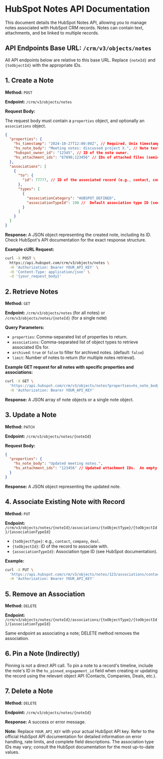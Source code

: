 # HubSpot Notes API Documentation

This document details the HubSpot Notes API, allowing you to manage notes associated with HubSpot CRM records.  Notes can contain text, attachments, and be linked to multiple records.

## API Endpoints Base URL: `/crm/v3/objects/notes`

All API endpoints below are relative to this base URL.  Replace `{noteId}` and `{toObjectId}` with the appropriate IDs.

## 1. Create a Note

**Method:** `POST`

**Endpoint:** `/crm/v3/objects/notes`

**Request Body:**

The request body must contain a `properties` object, and optionally an `associations` object.

```json
{
  "properties": {
    "hs_timestamp": "2024-10-27T12:00:00Z", // Required. Unix timestamp (milliseconds) or UTC format.
    "hs_note_body": "Meeting notes: discussed project X.", // Note text (max 65,536 characters).
    "hubspot_owner_id": "12345", // ID of the note owner.
    "hs_attachment_ids": "67890;123456" // IDs of attached files (semicolon separated).
  },
  "associations": [
    {
      "to": {
        "id": 77777, // ID of the associated record (e.g., contact, company).
      },
      "types": [
        {
          "associationCategory": "HUBSPOT_DEFINED",
          "associationTypeId": 190 //  Default association type ID (see HubSpot documentation for specifics)
        }
      ]
    }
  ]
}
```

**Response:**  A JSON object representing the created note, including its ID.  Check HubSpot's API documentation for the exact response structure.

**Example cURL Request:**

```bash
curl -X POST \
  https://api.hubspot.com/crm/v3/objects/notes \
  -H 'Authorization: Bearer YOUR_API_KEY' \
  -H 'Content-Type: application/json' \
  -d '{your_request_body}'
```


## 2. Retrieve Notes

**Method:** `GET`

**Endpoint:** `/crm/v3/objects/notes`  (for all notes) or `/crm/v3/objects/notes/{noteId}` (for a single note)

**Query Parameters:**

* `properties`: Comma-separated list of properties to return.
* `associations`: Comma-separated list of object types to retrieve associated IDs for.
* `archived`:  `true` or `false` to filter for archived notes. (default: `false`)
* `limit`: Number of notes to return (for multiple notes retrieval).

**Example GET request for all notes with specific properties and associations:**

```bash
curl -X GET \
  'https://api.hubspot.com/crm/v3/objects/notes?properties=hs_note_body,hubspot_owner_id&associations=contact,company' \
  -H 'Authorization: Bearer YOUR_API_KEY'
```

**Response:** A JSON array of note objects or a single note object.


## 3. Update a Note

**Method:** `PATCH`

**Endpoint:** `/crm/v3/objects/notes/{noteId}`

**Request Body:**

```json
{
  "properties": {
    "hs_note_body": "Updated meeting notes.",
    "hs_attachment_ids": "123456" // Updated attachment IDs.  An empty string clears the field.
  }
}
```

**Response:** A JSON object representing the updated note.


## 4. Associate Existing Note with Record

**Method:** `PUT`

**Endpoint:** `/crm/v3/objects/notes/{noteId}/associations/{toObjectType}/{toObjectId}/{associationTypeId}`

* `{toObjectType}`:  e.g., `contact`, `company`, `deal`.
* `{toObjectId}`: ID of the record to associate with.
* `{associationTypeId}`:  Association type ID (see HubSpot documentation).

**Example:**

```bash
curl -X PUT \
  'https://api.hubspot.com/crm/v3/objects/notes/123/associations/contact/456/190' \
  -H 'Authorization: Bearer YOUR_API_KEY'
```


## 5. Remove an Association

**Method:** `DELETE`

**Endpoint:** `/crm/v3/objects/notes/{noteId}/associations/{toObjectType}/{toObjectId}/{associationTypeId}`

Same endpoint as associating a note; DELETE method removes the association.


## 6. Pin a Note (Indirectly)

Pinning is not a direct API call. To pin a note to a record's timeline, include the note's ID in the `hs_pinned_engagement_id` field when creating or updating the record using the relevant object API (Contacts, Companies, Deals, etc.).


## 7. Delete a Note

**Method:** `DELETE`

**Endpoint:** `/crm/v3/objects/notes/{noteId}`

**Response:** A success or error message.


**Note:**  Replace `YOUR_API_KEY` with your actual HubSpot API key.  Refer to the official HubSpot API documentation for detailed information on error handling, rate limits, and complete field descriptions.  The association type IDs may vary; consult the HubSpot documentation for the most up-to-date values.
